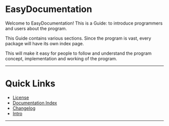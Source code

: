 # EasyDocumentation

Welcome to EasyDocumentation! This is a Guide: to introduce programmers and users about the program.

This Guide contains various sections. Since the program is vast, every package will have its own index page.

This will make it easy for people to follow and understand the program concept, implementation and working of the program.

---

# Quick Links

- [License](License.md)
- [Documentation Index](DocumentationIndex.md)
- [Changelog](Changelog.md)
- [Intro](/EasyDocumentation/Introduction.md)

---
